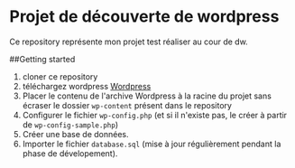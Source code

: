 # Projet de découverte de wordpress

Ce repository représente mon projet test réaliser au cour de dw.

##Getting started

1. cloner ce repository
2. téléchargez wordpress [Wordpress](https://developer.wordpress.org/)
3. Placer le contenu de l'archive Wordpress à la racine du projet sans écraser le dossier `wp-content` présent dans le repository
4. Configurer le fichier `wp-config.php` (et si il n'existe pas, le créer à partir de `wp-config-sample.php`)
5. Créer une base de données.
6. Importer le fichier `database.sql` (mise à jour régulièrement pendant la phase de dévelopement).